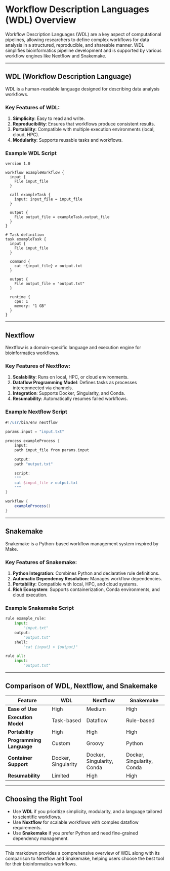 # Workflow Description Languages (WDL) Overview

Workflow Description Languages (WDL) are a key aspect of computational pipelines, allowing researchers to define complex workflows for data analysis in a structured, reproducible, and shareable manner. WDL simplifies bioinformatics pipeline development and is supported by various workflow engines like Nextflow and Snakemake.

---

## WDL (Workflow Description Language)
WDL is a human-readable language designed for describing data analysis workflows.

### Key Features of WDL:
1. **Simplicity**: Easy to read and write.
2. **Reproducibility**: Ensures that workflows produce consistent results.
3. **Portability**: Compatible with multiple execution environments (local, cloud, HPC).
4. **Modularity**: Supports reusable tasks and workflows.

### Example WDL Script
```wdl
version 1.0

workflow exampleWorkflow {
  input {
    File input_file
  }

  call exampleTask {
    input: input_file = input_file
  }

  output {
    File output_file = exampleTask.output_file
  }
}

# Task definition
task exampleTask {
  input {
    File input_file
  }

  command {
    cat ~{input_file} > output.txt
  }

  output {
    File output_file = "output.txt"
  }

  runtime {
    cpu: 1
    memory: "1 GB"
  }
}
```

---

## Nextflow
Nextflow is a domain-specific language and execution engine for bioinformatics workflows.

### Key Features of Nextflow:
1. **Scalability**: Runs on local, HPC, or cloud environments.
2. **Dataflow Programming Model**: Defines tasks as processes interconnected via channels.
3. **Integration**: Supports Docker, Singularity, and Conda.
4. **Resumability**: Automatically resumes failed workflows.

### Example Nextflow Script
```groovy
#!/usr/bin/env nextflow

params.input = "input.txt"

process exampleProcess {
    input:
    path input_file from params.input

    output:
    path "output.txt"

    script:
    """
    cat $input_file > output.txt
    """
}

workflow {
    exampleProcess()
}
```

---

## Snakemake
Snakemake is a Python-based workflow management system inspired by Make.

### Key Features of Snakemake:
1. **Python Integration**: Combines Python and declarative rule definitions.
2. **Automatic Dependency Resolution**: Manages workflow dependencies.
3. **Portability**: Compatible with local, HPC, and cloud systems.
4. **Rich Ecosystem**: Supports containerization, Conda environments, and cloud execution.

### Example Snakemake Script
```python
rule example_rule:
    input:
        "input.txt"
    output:
        "output.txt"
    shell:
        "cat {input} > {output}"

rule all:
    input:
        "output.txt"
```

---

## Comparison of WDL, Nextflow, and Snakemake

| Feature                  | WDL                        | Nextflow                   | Snakemake                 |
|--------------------------|----------------------------|----------------------------|---------------------------|
| **Ease of Use**          | High                       | Medium                     | High                      |
| **Execution Model**      | Task-based                 | Dataflow                   | Rule-based                |
| **Portability**          | High                       | High                       | High                      |
| **Programming Language** | Custom                     | Groovy                     | Python                    |
| **Container Support**    | Docker, Singularity        | Docker, Singularity, Conda | Docker, Singularity, Conda|
| **Resumability**         | Limited                    | High                       | High                      |

---

## Choosing the Right Tool
- Use **WDL** if you prioritize simplicity, modularity, and a language tailored to scientific workflows.
- Use **Nextflow** for scalable workflows with complex dataflow requirements.
- Use **Snakemake** if you prefer Python and need fine-grained dependency management.

---

This markdown provides a comprehensive overview of WDL along with its comparison to Nextflow and Snakemake, helping users choose the best tool for their bioinformatics workflows.